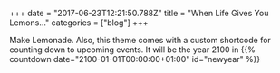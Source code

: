 +++
date = "2017-06-23T12:21:50.788Z"
title = "When Life Gives You Lemons..."
categories = ["blog"]
+++

Make Lemonade. Also, this theme comes with a custom shortcode for
counting down to upcoming events. It will be the year 2100 in 
{{% countdown date="2100-01-01T00:00:00+01:00" id="newyear" %}}